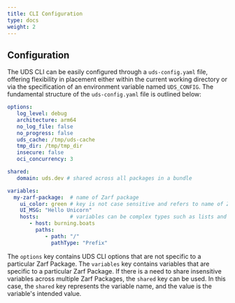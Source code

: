```yaml
---
title: CLI Configuration
type: docs
weight: 2
---
```


## Configuration

The UDS CLI can be easily configured through a `uds-config.yaml` file, offering flexibility in placement either within the current working directory or via the specification of an environment variable named `UDS_CONFIG`. The fundamental structure of the `uds-config.yaml` file is outlined below:

```yaml
options:
   log_level: debug
   architecture: arm64
   no_log_file: false
   no_progress: false
   uds_cache: /tmp/uds-cache
   tmp_dir: /tmp/tmp_dir
   insecure: false
   oci_concurrency: 3

shared:
   domain: uds.dev # shared across all packages in a bundle

variables:
  my-zarf-package:  # name of Zarf package
    ui_color: green # key is not case sensitive and refers to name of Zarf variable
    UI_MSG: "Hello Unicorn"
    hosts:          # variables can be complex types such as lists and maps
       - host: burning.boats
         paths:
            - path: "/"
              pathType: "Prefix"
```

The `options` key contains UDS CLI options that are not specific to a particular Zarf Package. The `variables` key contains variables that are specific to a particular Zarf Package. If there is a need to share insensitive variables across multiple Zarf Packages, the `shared` key can be used. In this case, the `shared` key represents the variable name, and the value is the variable's intended value.
